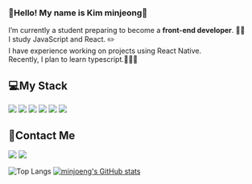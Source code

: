 ### 👋Hello! My name is Kim minjeong👋 
I’m currently a student preparing to become a **front-end developer**. 👩‍🏫<br/>
I study JavaScript and React. ✏️<br/>
I have experience working on projects using React Native. <br/>
Recently, I plan to learn typescript.💪💪💪
<br/>

<h2>💻My Stack</h2>
<div>
  <img src="https://img.shields.io/badge/javascript-F7DF1E?style=flat-square&logo=Javascript&logoColor=white"/>
  <img src="https://img.shields.io/badge/react-61DAFB?style=flat-square&logo=React&logoColor=white"/>
  <img src="https://img.shields.io/badge/HTML-E34F26?style=flat-square&logo=HTML5&logoColor=white"/>
  <img src="https://img.shields.io/badge/CSS-1572B6?style=flat-square&logo=CSS3&logoColor=white"/>
  <img src="https://img.shields.io/badge/styled-components-DB7093?style=flat-square&logo=styled-components&logoColor=red"/>
  <img src="https://img.shields.io/badge/firebase-FFCA28?style=flat-square&logo=Firebase&logoColor=black"/>
</div>


<h2>📲Contact Me</h2>
<a href=""><img src="https://img.shields.io/badge/Github-181717?style=flat-square&logo=Github&logoColor=white"/></a>
<a href=""><img src="https://img.shields.io/badge/Tistory-000000?style=flat-square&logo=Tistory&logoColor=white"/></a>

<!--
**minjeong9919/minjeong9919** is a ✨ _special_ ✨ repository because its `README.md` (this file) appears on your GitHub profile.

Here are some ideas to get you started:

- 🔭 I’m currently working on ... 
- 🌱 I’m currently learning ...
- 👯 I’m looking to collaborate on ...
- 🤔 I’m looking for help with ...
- 💬 Ask me about ...
- 📫 How to reach me: ...
- 😄 Pronouns: ...
- ⚡ Fun fact: ...
-->

![Top Langs](https://github-readme-stats.vercel.app/api/top-langs/?username=jaeho13&layout=compact)
[![minjoeng's GitHub stats](https://github-readme-stats.vercel.app/api?username=minjeong9919&count_private=true&show_icons=true)](https://github.com/minjeong9919/github-readme-stats)<br/>
